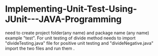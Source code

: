 # Implementing-Unit-Test-Using-JUnit---JAVA-Programming
need to create project folder(any name) and package name (any name) example "test".
For unit testing of divide method needs to import "divideTesting.java" file for positive unit testing and "divideNegative.java"
import the two files and run them .
